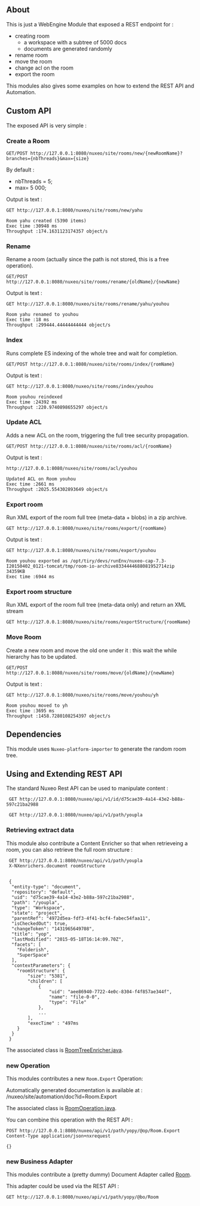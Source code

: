 

## About

This is just a WebEngine Module that exposed a REST endpoint for :

 - creating room 
    - a workspace with a subtree of 5000 docs
    - documents are generated randomly 
 - rename room
 - move the room
 - change acl on the room
 - export the room

This modules also gives some examples on how to extend the REST API and Automation.

## Custom API

The exposed API is very simple :

### Create a Room

    GET/POST http://127.0.0.1:8080/nuxeo/site/rooms/new/{newRoomName}?branches={nbThreads}&max={size}

By default :

 - nbThreads = 5;
 - max= 5 000;

Output is text :

    GET http://127.0.0.1:8080/nuxeo/site/rooms/new/yahu

    Room yahu created (5390 items)
    Exec time :30948 ms
    Throughput :174.1631123174357 object/s

### Rename 

Rename a room (actually since the path is not stored, this is a free operation).

    GET/POST http://127.0.0.1:8080/nuxeo/site/rooms/rename/{oldName}/{newName}

Output is text :

    GET http://127.0.0.1:8080/nuxeo/site/rooms/rename/yahu/youhou

    Room yahu renamed to youhou
    Exec time :18 ms
    Throughput :299444.44444444444 object/s

### Index

Runs complete ES indexing of the whole tree and wait for completion.

    GET/POST http://127.0.0.1:8080/nuxeo/site/rooms/index/{romName}

Output is text :

    GET http://127.0.0.1:8080/nuxeo/site/rooms/index/youhou

    Room youhou reindexed
    Exec time :24392 ms
    Throughput :220.9740898655297 object/s

### Update ACL

Adds a new ACL on the room, triggering the full tree security propagation.

    GET/POST http://127.0.0.1:8080/nuxeo/site/rooms/acl/{roomName}

Output is text :

    http://127.0.0.1:8080/nuxeo/site/rooms/acl/youhou

    Updated ACL on Room youhou
    Exec time :2661 ms
    Throughput :2025.554302893649 object/s

### Export room

Run XML export of the room full tree (meta-data + blobs) in a zip archive.

    GET http://127.0.0.1:8080/nuxeo/site/rooms/export/{roomName}

Output is text :

    GET http://127.0.0.1:8080/nuxeo/site/rooms/export/youhou

    Room youhou exported as /opt/tiry/devs/runEnv/nuxeo-cap-7.3-I20150402_0121-tomcat/tmp/room-io-archive8334444688081952714zip 34359KB
    Exec time :6944 ms


### Export room structure

Run XML export of the room full tree (meta-data only) and return an XML stream

    GET http://127.0.0.1:8080/nuxeo/site/rooms/exportStructure/{roomName}

### Move Room

Create a new room and move the old one under it : this wait the while hierarchy has to be updated.

    GET/POST http://127.0.0.1:8080/nuxeo/site/rooms/move/{oldName}/{newName}

Output is text :

    GET http://127.0.0.1:8080/nuxeo/site/rooms/move/youhou/yh

    Room youhou moved to yh
    Exec time :3695 ms
    Throughput :1458.7280108254397 object/s

## Dependencies

This module uses `Nuxeo-platform-importer` to generate the random room tree.

## Using and Extending REST API

The standard Nuxeo Rest API can be used to manipulate content :

     GET http://127.0.0.1:8080/nuxeo/api/v1/id/d75cae39-4a14-43e2-b88a-597c21ba2988

     GET http://127.0.0.1:8080/nuxeo/api/v1/path/youpla

### Retrieving extract data

This module also contribute a Content Enricher so that when retrieveing a room, you can also retrieve the full room structure :

     GET http://127.0.0.1:8080/nuxeo/api/v1/path/youpla
     X-NXenrichers.document roomStructure


     {
      "entity-type": "document",
      "repository": "default",
      "uid": "d75cae39-4a14-43e2-b88a-597c21ba2988",
      "path": "/youpla",
      "type": "Workspace",
      "state": "project",
      "parentRef": "4972d5ea-fdf3-4f41-bcf4-fabec54faa11",
      "isCheckedOut": true,
      "changeToken": "1431965649708",
      "title": "yop",
      "lastModified": "2015-05-18T16:14:09.70Z",
      "facets": [
        "Folderish",
        "SuperSpace"
      ],
      "contextParameters": {
        "roomStructure": {
            "size": "5381",
            "children": [
                {
                    "uid": "aee86940-7722-4e0c-8304-f4f857ae344f",
                    "name": "file-0-0",
                    "type": "File"
                },
                ...
            ],
            "execTime" : "497ms 
        }
      }
     }

The associated class is [RoomTreeEnricher.java](/blob/master/src/main/java/org/nuxeo/room/apiextension/RoomTreeEnricher.java).

### new Operation 

This modules contributes a new `Room.Export` Operation:

Automatically generated documentation is available at : /nuxeo/site/automation/doc?id=Room.Export

The associated class is [RoomOperation.java](/blob/master/src/main/java/org/nuxeo/room/apiextension/RoomOperation.java).

You can combine this operation with the REST API :

    POST http://127.0.0.1:8080/nuxeo/api/v1/path/yopy/@op/Room.Export
    Content-Type application/json+nxrequest

    {}

### new Business Adapter

This modules contribute a (pretty dummy) Document Adapter called [Room](/blob/master/src/main/java/org/nuxeo/room/adapter/Room.java).

This adapter could be used via the REST API :

    GET http://127.0.0.1:8080/nuxeo/api/v1/path/yopy/@bo/Room


